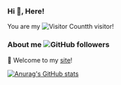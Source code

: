 ### Hi 👋, Here!

You are my ![Visitor Count](https://profile-counter.glitch.me/KinnariyaMamaTanha/count.svg)th visitor!

### About me ![GitHub followers](https://img.shields.io/github/followers/KinnariyaMamaTanha?style=flat-square) 

🔗 Welcome to my [site](https://kinnariyamamatanha.github.io/)!

[![Anurag's GitHub stats](https://github-readme-stats.vercel.app/api?username=KinnariyaMamaTanha&show_icons=true&theme=tokyonight&hide_border=true)](https://github.com/anuraghazra/github-readme-stats)
